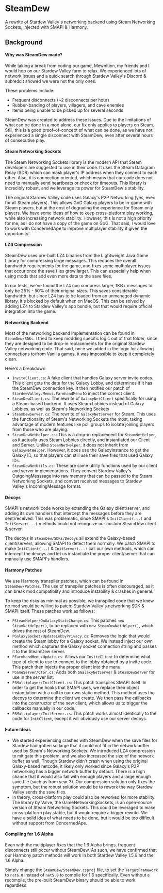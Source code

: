 SteamDew
===
A rewrite of Stardew Valley's networking backend using Steam Networking Sockets,
injected with SMAPI & Harmony.

Background
---

#### Why was SteamDew made?

While taking a break from coding our game, Mewnition, my friends and I would hop
on our Stardew Valley farm to relax. We experienced lots of network issues and a
quick search through Stardew Valley's Discord & subreddit showed we were not the
only ones.

These problems include:
- Frequent disconnects (~2 disconnects per hour)
- Rubber-banding of players, villagers, and cave enemies
- Items being unable to be picked up for several seconds

SteamDew was created to address these issues. Due to the limitations of what can
be done in a mod alone, our fix only applies to players on Steam. Still, this is
a good proof-of-concept of what can be done, as we have not experienced a single
disconnect with SteamDew, even after several hours of consecutive play.

#### Steam Networking Sockets

The Steam Networking Sockets library is the modern API that Steam developers are
suggested to use in their code. It uses the Steam Datagram Relay (SDR) which can
mask player's IP address when they connect to each other. Also, it is connection
oriented, which means that our code does not need to manually send heartbeats or
check for timeouts. This library is incredibly robust, and we leverage its power
for SteamDew's stability.

The original Stardew Valley code uses Galaxy's P2P Networking (yes, even for all
Steam players). This allows GoG Galaxy players to be in-game with Steam players,
but at the cost of degrading the experience for Steam only players. We have some
ideas of how to keep cross-platform play working, while also increasing network
stability. However, this is not a high priority for me, as I do not have a copy
of the game on GoG. That said, I would love to work with ConcernedApe to improve
multiplayer stability if given the opportunity!

#### LZ4 Compression

SteamDew uses pre-built LZ4 binaries from the Lightweight Java Game Library for
compressing large messages. This reduces the overall bandwidth requirements for
the game, and fixes some multiplayer issues that occur once the save files grow
larger. This can especially help when using mods that add even more data to the
save files.

In our tests, we've found the LZ4 can compress larger, 1KB+ messages to only be
25% - 50% of their original sizes. This saves considerable bandwidth, but since
LZ4 has to be loaded from an unmanaged dynamic library, it's blocked by default
when on MacOS. This can be solved by adding LZ4 to Stardew Valley's app bundle,
but that would require official integration into the game.

#### Networking Backend

Most of the networking backend implementation can be found in `SteamDew/SDKs`. I
tried to keep modding specific logic out of that folder, since they are designed
to be drop-in replacements for the original Stardew Valley networking code. That
said, once we added in the logic for allowing connections to/from Vanilla games,
it was impossible to keep it completely clean.

Here's a breakdown:

- `InviteClient.cs`: A fake client that handles Galaxy server invite codes. This
client gets the data for the Galaxy Lobby, and determines if it has the SteamDew
connection key. It then notifies our patch of `StardewValley.Menus.FarmhandMenu`
to inject the correct client.
- `SteamDewClient.cs`: The rewrite of `GalaxyNetClient` specifically for using a
Steam-based backend. It uses Steam Lobbies instead of Galaxy Lobbies, as well as
Steam's Networking Sockets
- `SteamDewServer.cs`: The rewrite of `GalaxyNetServer` for Steam. This uses the
functionality of Steam's Networking Sockets the most, taking advantage of modern
features like poll groups to isolate joining players from those who are playing.
- `SteamDewNetHelper.cs`: This is a drop-in replacement for `SteamNetHelper`, as
it actually uses Steam Lobbies directly, and instantiated our Client and Server.
Unlike `SteamNetHelper`, it does not inherit from `GalaxyNetHelper`. However, it
does use the GalaxyInstance to get the Galaxy ID, so that players can still use
their save files that used Galaxy IDs.
- `SteamDewNetUtils.cs`: These are some utility functions used by our client and
server implementations. They convert Stardew Valley's OutgoingMesssage into raw
memory that can be passed to the Steam Networking Sockets, and convert received
messages to Stardew Valley's IncomingMessage format.

#### Decoys

SMAPI's network code works by extending the Galaxy client/server, and adding its
own handlers that intercept the messages before they are sent/received. This was
problematic, since SMAPI's `InitClient(...)` and `InitServer(...)` methods could
not recognize our custom SteamDew client & server.

The decoys in `SteamDew/SDKs/Decoys` all extend the Galaxy-based client/servers,
allowing SMAPI to detect them normally. We patch SMAPI to make `InitClient(...)`
& `InitServer(...)` call our own methods, which can intercept the decoys and let
us instantiate the proper client/server that can manually use SMAPI's handlers.

#### Harmony Patches

We use Harmony transpiler patches, which can be found in `SteamDew/Patches`. The
use of transpiler patches is often discouraged, as it can break mod compatiblity
and introduce instability & crashes in general.

To keep the risks as minimal as possible, we transpiled code that we knew no mod
would be willing to patch: Stardew Valley's networking SDK & SMAPI itself. These
patches work as follows:

- `PSteamHelper/OnGalaxyStateChange.cs`: This patches `new SteamNetHelper()`, to
be replaced with `new SteamDewNetHelper()`, which drives the rest of SteamDew.
- `PGalaxySocket/UpdateLobbyPrivacy.cs`: Removes the logic that would create the
Steam lobby for a Galaxy socket. We instead inject our own method which captures
the Galaxy socket connection string and passes it to the SteamDew server.
- `PFarmhandMenu/Update.cs`: Allows our `InviteClient` to determine what type of
client to use to connect to the lobby obtained by a invite code. This patch then
injects the proper client into the menu.
- `PGameServer/Ctor.cs`: Adds both `SGalaxyNetServer` & `SteamDewServer` for use
in the server list.
- `PSMultiplayer/InitClient.cs`: This patch transpiles SMAPI itself. In order to
get the hooks that SMAPI uses, we replace their object instantiation with a call
to our own static method. This method uses the decoys to determine the client we
create. We then pass the callbacks into the constructor of the new client, which
allows us to trigger the callbacks manually in our code.
- `PSMultiplayer/InitServer.cs`: This patch works almost identically to the code
for `InitClient`, except it will obviously use our server decoys.

#### Future Ideas

- We started experiencing crashes with SteamDew when the save files for Stardew
had gotten so large that it could not fit in the network buffer used by Steam's
Networking Sockets. We introduced LZ4 compression to mitigate this problem, and
we also increased the size of the network buffer as well. Though Stardew didn't
crash when using the original Galaxy-based netcode, it likely only worked since
Galaxy's P2P networking has a bigger network buffer by default. There is a high
chance that it would also fail with enough players and a large enough save file
(such as from year 3). Our compression solution only fixes the symptom, but the
robust solution would be to rework the way Stardew Valley sends the save files.
- In theory, cross-platform play could also be reworked for more stability. The
library by Valve, the GameNetworkingSockets, is an open-source version of Steam
Networking Sockets. This could be leveraged to make cross-platform play stable,
but it would require a bigger rewrite. We have a solid idea of what needs to be
done, but it would be too difficult without support from ConcernedApe.

#### Compiling for 1.6 Alpha

Even with the multiplayer fixes that the 1.6 Alpha brings, frequent disconnects
still occur without SteamDew. As such, we have confirmed that our Harmony patch
methods will work in both Stardew Valley 1.5.6 and the 1.6 Alpha.

Simply change the `SteamDew/SteamDew.csproj` file, to set the `TargetFramework`
to `net6.0` instead of `net5.0` to compile for 1.6 specifically. Even without a
recompile, the pre-built SteamDew binary should be able to work regardless.